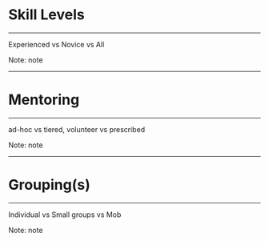 # Skill Levels

<hr />

Experienced vs Novice vs All

Note:
note

---

# Mentoring

<hr />

ad-hoc vs tiered, volunteer vs prescribed

Note:
note

---

# Grouping(s)

<hr />

Individual vs Small groups vs Mob

Note:
note
